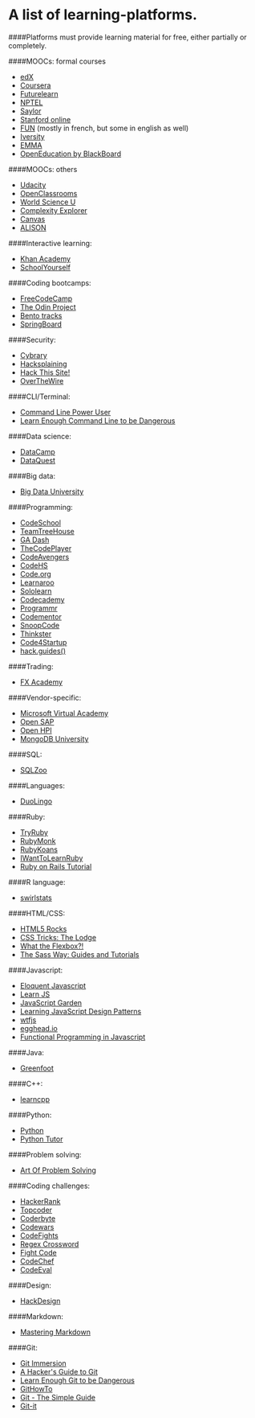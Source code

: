 # A list of learning-platforms.
####Platforms must provide learning material for free, either partially or completely.

####MOOCs: formal courses
* [edX](https://edx.org)
* [Coursera](https://coursera.org)
* [Futurelearn](https://futurelearn.com)
* [NPTEL](https://http://nptel.ac.in/)
* [Saylor](https://saylor.org)
* [Stanford online](https://http://online.stanford.edu/)
* [FUN](https://www.fun-mooc.fr/) (mostly in french, but some in english as well)
* [Iversity](http://iversity.com/)
* [EMMA](http://platform.europeanmoocs.eu/)
* [OpenEducation by BlackBoard](https://openeducation.blackboard.com)

####MOOCs: others
* [Udacity](https://udacity.com)
* [OpenClassrooms](https://https://openclassrooms.com/)
* [World Science U](http://www.worldscienceu.com/)
* [Complexity Explorer](http://www.complexityexplorer.org/)
* [Canvas](http://canvas.net/)
* [ALISON](http://alison.com/)

####Interactive learning:
* [Khan Academy](https://khanacademy.org)
* [SchoolYourself](http:schoolyourself.org)

####Coding bootcamps:
* [FreeCodeCamp](https://freecodecamp.com)
* [The Odin Project](http://www.theodinproject.com/)
* [Bento tracks](https://www.bento.io/tracks)
* [SpringBoard](https://www.springboard.com/)

####Security:
* [Cybrary](https://www.cybrary.it/)
* [Hacksplaining](https://www.hacksplaining.com)
* [Hack This Site!](https://www.hackthissite.org/missions/)
* [OverTheWire](http://overthewire.org/wargames/)

####CLI/Terminal:
* [Command Line Power User](http://commandlinepoweruser.com/)
* [Learn Enough Command Line to be Dangerous](https://www.learnenough.com/command-line-tutorial)

####Data science:
* [DataCamp](https://datacamp.com)
* [DataQuest](https://dataquest.io)

####Big data:
* [Big Data University](https://bigdatauniversity.com/)

####Programming:
* [CodeSchool](https://codeschool.com)
* [TeamTreeHouse](https://teamtreehouse.com)
* [GA Dash](https://dash.generalassemb.ly/)
* [TheCodePlayer](http://thecodeplayer.com/)
* [CodeAvengers](https://www.codeavengers.com/)
* [CodeHS](https://codehs.com/)
* [Code.org](https://code.org/)
* [Learnaroo](https://www.learneroo.com/)
* [Sololearn](http://www.sololearn.com/)
* [Codecademy](https://www.codecademy.com/)
* [Programmr](http://www.programmr.com/)
* [Codementor](https://www.codementor.io/)
* [SnoopCode](http://www.snoopcode.com/)
* [Thinkster](https://thinkster.io/)
* [Code4Startup](https://code4startup.com/)
* [hack.guides()](http://tutorials.pluralsight.com/)

####Trading:
* [FX Academy](http://www.fxacademy.com/)

####Vendor-specific:
* [Microsoft Virtual Academy](https://mva.microsoft.com/)
* [Open SAP](https://open.sap.com)
* [Open HPI](https://open.hpi.de/)
* [MongoDB University](https://university.mongodb.com/)

####SQL:
* [SQLZoo](http://sqlzoo.net/)

####Languages:
* [DuoLingo](https://www.duolingo.com/)

####Ruby:
* [TryRuby](http://tryruby.org/)
* [RubyMonk](https://rubymonk.com/)
* [RubyKoans](http://rubykoans.com/)
* [IWantToLearnRuby](http://iwanttolearnruby.com/)
* [Ruby on Rails Tutorial](https://www.railstutorial.org/book)

####R language:
* [swirlstats](http://swirlstats.com/)

####HTML/CSS:
* [HTML5 Rocks](http://www.html5rocks.com/en/)
* [CSS Tricks: The Lodge](https://css-tricks.com/lodge/)
* [What the Flexbox?!](http://flexbox.io/)
* [The Sass Way: Guides and Tutorials](http://thesassway.com/guides)

####Javascript:
* [Eloquent Javascript](http://eloquentjavascript.net/)
* [Learn JS](http://www.learn-js.org/)
* [JavaScript Garden](http://bonsaiden.github.io/JavaScript-Garden/)
* [Learning JavaScript Design Patterns](https://addyosmani.com/resources/essentialjsdesignpatterns/book/)
* [wtfjs](http://wtfjs.com/)
* [egghead.io](https://egghead.io/)
* [Functional Programming in Javascript](http://reactivex.io/learnrx/)

####Java:
* [Greenfoot](http://www.greenfoot.org/overview)

####C++:
* [learncpp](http://www.learncpp.com/)

####Python:
* [Python](http://docs.python-guide.org/en/latest/intro/learning/)
* [Python Tutor](http://pythontutor.com/)

####Problem solving:
* [Art Of Problem Solving](http://www.artofproblemsolving.com/)

####Coding challenges:
* [HackerRank](https://www.hackerrank.com/)
* [Topcoder](https://www.topcoder.com/)
* [Coderbyte](https://coderbyte.com/)
* [Codewars](http://www.codewars.com/)
* [CodeFights](https://codefights.com/)
* [Regex Crossword](https://regexcrossword.com/)
* [Fight Code](http://fightcodegame.com/)
* [CodeChef](https://www.codechef.com/)
* [CodeEval](https://www.codeeval.com/)

####Design:
* [HackDesign](https://hackdesign.org/)

####Markdown:
* [Mastering Markdown](http://masteringmarkdown.com/)

####Git:
* [Git Immersion](http://gitimmersion.com/)
* [A Hacker's Guide to Git](http://wildlyinaccurate.com/a-hackers-guide-to-git/)
* [Learn Enough Git to be Dangerous](https://www.learnenough.com/git-tutorial)
* [GitHowTo](https://githowto.com/)
* [Git - The Simple Guide](http://rogerdudler.github.io/git-guide/)
* [Git-it](http://jlord.us/git-it/)
